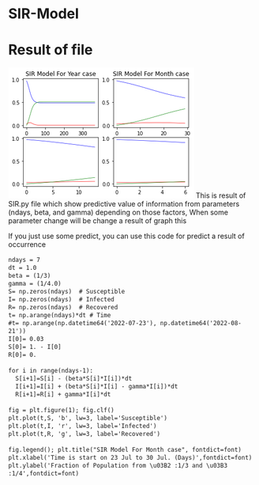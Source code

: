 # SIR-Model
# Result of file
![MAPPING](Image/003.png)
This is result of SIR.py file which show predictive value of information from parameters (ndays, beta, and gamma) depending on those factors, When some parameter change will be change a result of graph this  

If you just use some predict, you can use this code for predict a result of occurrence
```
ndays = 7
dt = 1.0
beta = (1/3)
gamma = (1/4.0)
S= np.zeros(ndays)  # Susceptible
I= np.zeros(ndays)  # Infected
R= np.zeros(ndays)  # Recovered
t= np.arange(ndays)*dt # Time
#t= np.arange(np.datetime64('2022-07-23'), np.datetime64('2022-08-21'))
I[0]= 0.03
S[0]= 1. - I[0]
R[0]= 0.

for i in range(ndays-1):
  S[i+1]=S[i] - (beta*S[i]*I[i])*dt
  I[i+1]=I[i] + (beta*S[i]*I[i] - gamma*I[i])*dt
  R[i+1]=R[i] + gamma*I[i]*dt

fig = plt.figure(1); fig.clf()
plt.plot(t,S, 'b', lw=3, label='Susceptible')
plt.plot(t,I, 'r', lw=3, label='Infected')
plt.plot(t,R, 'g', lw=3, label='Recovered')

fig.legend(); plt.title("SIR Model For Month case", fontdict=font)  
plt.xlabel('Time is start on 23 Jul to 30 Jul. (Days)',fontdict=font)
plt.ylabel('Fraction of Population from \u03B2 :1/3 and \u03B3 :1/4',fontdict=font)

```
